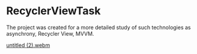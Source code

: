 # RecyclerViewTask

The project was created for a more detailed study of such technologies as asynchrony, Recycler View, MVVM.

[untitled (2).webm](https://user-images.githubusercontent.com/104642065/218335613-5eaa9395-e67e-4f39-b398-b5999d751968.webm)
